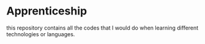 # Apprenticeship
this repository contains all the codes that I would do when learning different technologies or languages.
